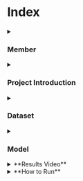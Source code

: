 # Index

<details>
  <summary><h3>Member</h3></summary>
  
  - **KIM GAHYEON**
    - UI/UX Design
    - React implementation
    - FastAPI development

  - **KIM SHINWOOK**
    - Firebase DB development
    - Node.js development

  - **JANG WONJUN**
    - AI Modeling(efficientnet)
    - AI Modeling(wavenet)

</details>

<details>
  <summary><h3>Project Introduction</h3></summary>

  ![image](https://github.com/wonjun16/first/assets/94692391/948be9b7-3243-41cb-be99-7b5b887a9a25)
  Pictogrammer is a web-based edu game service where users draw pictures and AI matches them to study English words.  
  This project aims to help children learn English words in an easy and fun way.  
  
  
  ![image](https://github.com/wonjun16/first/assets/94692391/aff151d8-940a-47eb-93a6-10e12f00a285)
  Pictogrammer was inspired by the QuickDraw game developed by Google.  
  Through this project, we expect users to go beyond simply memorizing English words and strengthen their intuition and memory for words.  

</details>

<details>
  <summary><h3>Dataset</h3></summary>

  - **Open Source Dataset**
    - The Quick Draw Dataset is a collection of 50 million drawings across 345 categories
    - [Quick Draw Dataset](https://github.com/googlecreativelab/quickdraw-dataset)
   
  - **Check word frequency**
    - [COCA](https://www.wordfrequency.info/intro.asp)

</details>

<details>
  <summary><h3>Model</h3></summary>

  - **EfficientNetB0**
    - Name: ModelXYZ
    - GitHub Repository: [Link](https://github.com/modelXYZ)
  
  - **Wavenet**
    - Title: "Title of the Paper"
    - Authors: Author1, Author2, ...
    - Link: [Paper Link](https://arxiv.org/12345)

  <!-- Add more details about the model -->

</details>

<details>
  <summary>**Results Video**</summary>

  [Link to Results Video](https://www.youtube.com/results_video)

</details>

<details>
  <summary>**How to Run**</summary>

  To run this project, follow these steps:

  1. Clone the repository: `git clone https://github.com/your/project.git`
  2. Install dependencies: `pip install -r requirements.txt`
  3. Run the main script: `python main.py`

  <!-- Add more instructions as needed -->

</details>
